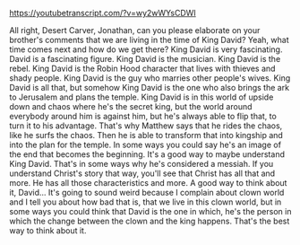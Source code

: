 https://youtubetranscript.com/?v=wy2wWYsCDWI

 All right, Desert Carver, Jonathan, can you please elaborate on your brother's comments that we are living in the time of King David? Yeah, what time comes next and how do we get there? King David is very fascinating. David is a fascinating figure. King David is the musician. King David is the rebel. King David is the Robin Hood character that lives with thieves and shady people. King David is the guy who marries other people's wives. King David is all that, but somehow King David is the one who also brings the ark to Jerusalem and plans the temple. King David is in this world of upside down and chaos where he's the secret king, but the world around everybody around him is against him, but he's always able to flip that, to turn it to his advantage. That's why Matthew says that he rides the chaos, like he surfs the chaos. Then he is able to transform that into kingship and into the plan for the temple. In some ways you could say he's an image of the end that becomes the beginning. It's a good way to maybe understand King David. That's in some ways why he's considered a messiah. If you understand Christ's story that way, you'll see that Christ has all that and more. He has all those characteristics and more. A good way to think about it, David... It's going to sound weird because I complain about clown world and I tell you about how bad that is, that we live in this clown world, but in some ways you could think that David is the one in which, he's the person in which the change between the clown and the king happens. That's the best way to think about it.